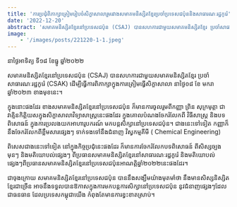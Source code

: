 ```yaml
---
title: 'ការប្រជុំពិភាក្សាត្រៀមរៀបចំសិក្ខាសាលារួមរវាងសមាគមនិស្សិតខ្មែរប្រចាំប្រទេសជប៉ុននិងសាធារណៈរដ្ឋកូរ៉េ'
date: '2022-12-20'
abstract: 'សមាគមនិស្សិតខ្មែរនៅប្រទេសជប៉ុន (CSAJ) បានសហការជាមួយសមាគមនិស្សិតខ្មែរ ប្រចាំសាធារណៈរដ្ឋកូរ៉េ (CSAK) ដើម្បីធ្វើការពិភាក្សាក្នុងការត្រៀមធ្វើសិក្ខាសាលា នាថ្ងៃ០៨ ខែ មករាឆ្នាំ២០២៣ ខាងមុខនេះ។'
image: 
    - '/images/posts/221220-1-1.jpeg'
---
```


នាថ្ងៃអាទិត្យ ទី១៨ ខែធ្នូ ឆ្នាំ២០២២

សមាគមនិស្សិតខ្មែរនៅប្រទេសជប៉ុន (CSAJ) បានសហការជាមួយសមាគមនិស្សិតខ្មែរ ប្រចាំសាធារណៈរដ្ឋកូរ៉េ (CSAK) ដើម្បីធ្វើការពិភាក្សាក្នុងការត្រៀមធ្វើសិក្ខាសាលា នាថ្ងៃ០៨ ខែ មករាឆ្នាំ២០២៣ ខាងមុខនេះ។

ក្នុងនោះផងដែរ ខាងសមាគមនិស្សិតខ្មែរនៅប្រទេសជប៉ុន ក៏មានការចូលរួមពីកញ្ញា ព្រិន សុក្រមុត្តា ជាវាគ្មិនកិត្តិយសក្នុងសិក្ខាសាលាវិទ្យាសាស្រ្តនេះផងដែរ ក្នុងគោលបំណងចែករំលែកពី វិធីសាស្រ្ត និងបទពិសោធន៍ ក្នុងការប្រលងយកអាហារូបករណ៍ មកបន្តសិក្សានៅប្រទេសជប៉ុន។ ជាងនេះទៅទៀត កញ្ញាក៏នឹងចែករំលែកពីខ្លឹមសារផ្សេងៗ ទាក់ទងទៅនឹងជំនាញ វិស្វកម្មគីមី ( Chemical Engineering)

ពិសេសជាងនេះទៅទៀត នៅក្នុងកិច្ចប្រជុំនេះផងដែរ ក៏មានការចែករំលែកបទពិសោធន៍ ពីសិស្សច្បងមុនៗ និងមតិយោបល់ផ្សេងៗ ពីប្រធានសមាគមនិស្សិតខ្មែរនៅសាធារណៈរដ្ឋកូរ៉េ និងមតិយោបល់ផ្សេងៗពីប្រធានសមាគមនិស្សិតខ្មែរនៅប្រទេសជប៉ុនអាណត្តិឆ្នាំ២០២២នេះផងដែរ។

ជាចុងក្រោយ សមាគមនិស្សិតខ្មែរនៅប្រទេសជប៉ុន បាននឹងសង្ឃឹមយ៉ាងមុតមាំថា នឹងមានសិស្សនិស្សិតខ្មែរជាច្រើន អាចនឹងទទួលបានឱកាសក្នុងការមកបន្តការសិក្សានៅប្រទេសជប៉ុន នូវជំនាញផ្សេងៗដែលជាធនធាន ដែលប្រទេសកម្ពុជាយើង កំពុងតែមានការខ្វះខាតស្រាប់។